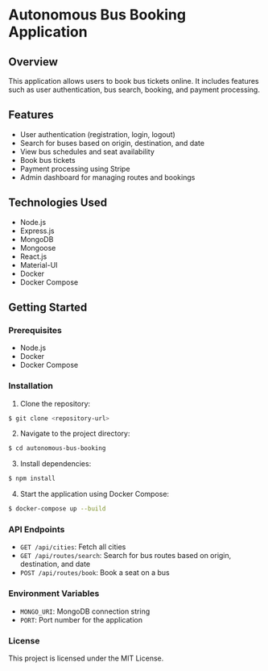 # Autonomous Bus Booking Application

## Overview
This application allows users to book bus tickets online. It includes features such as user authentication, bus search, booking, and payment processing.

## Features
- User authentication (registration, login, logout)
- Search for buses based on origin, destination, and date
- View bus schedules and seat availability
- Book bus tickets
- Payment processing using Stripe
- Admin dashboard for managing routes and bookings

## Technologies Used
- Node.js
- Express.js
- MongoDB
- Mongoose
- React.js
- Material-UI
- Docker
- Docker Compose

## Getting Started

### Prerequisites
- Node.js
- Docker
- Docker Compose

### Installation
1. Clone the repository:
```bash
$ git clone <repository-url>
```
2. Navigate to the project directory:
```bash
$ cd autonomous-bus-booking
```
3. Install dependencies:
```bash
$ npm install
```
4. Start the application using Docker Compose:
```bash
$ docker-compose up --build
```

### API Endpoints
- `GET /api/cities`: Fetch all cities
- `GET /api/routes/search`: Search for bus routes based on origin, destination, and date
- `POST /api/routes/book`: Book a seat on a bus

### Environment Variables
- `MONGO_URI`: MongoDB connection string
- `PORT`: Port number for the application

### License
This project is licensed under the MIT License.
